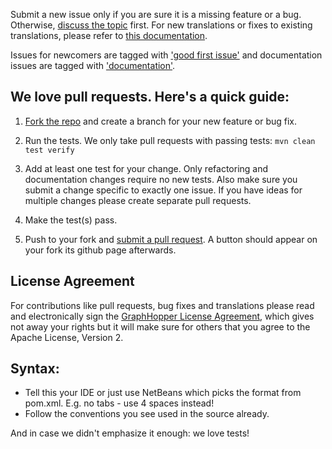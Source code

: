 Submit a new issue only if you are sure it is a missing feature or a bug. Otherwise, [discuss the topic](http://graphhopper.com/#developers) first. 
For new translations or fixes to existing translations,
please refer to [this documentation](https://github.com/graphhopper/graphhopper/blob/master/docs/core/translations.md).

Issues for newcomers are tagged with 
['good first issue'](https://github.com/graphhopper/graphhopper/labels/good%20first%20issue) 
and documentation issues are tagged with 
['documentation'](https://github.com/graphhopper/graphhopper/labels/documentation).

## We love pull requests. Here's a quick guide:

1. [Fork the repo](https://help.github.com/articles/fork-a-repo) and create a branch for your new feature or bug fix.

2. Run the tests. We only take pull requests with passing tests: `mvn clean test verify`

3. Add at least one test for your change. Only refactoring and documentation changes
require no new tests. Also make sure you submit a change specific to exactly one issue. If you have ideas for multiple 
changes please create separate pull requests.

4. Make the test(s) pass.

5. Push to your fork and [submit a pull request](https://help.github.com/articles/using-pull-requests). A button should
appear on your fork its github page afterwards.

## License Agreement

For contributions like pull requests, bug fixes and translations please read and electronically sign 
the <a href="http://www.clahub.com/agreements/graphhopper/graphhopper">GraphHopper License Agreement</a>,
which gives not away your rights but it will make sure for others that you agree to the Apache License, Version 2.

## Syntax:

* Tell this your IDE or just use NetBeans which picks the format from pom.xml. E.g. no tabs - use 4 spaces instead!
* Follow the conventions you see used in the source already.

And in case we didn't emphasize it enough: we love tests!
